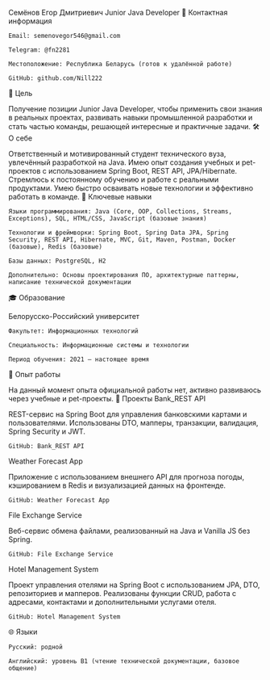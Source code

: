 Семёнов Егор Дмитриевич
Junior Java Developer
📧 Контактная информация

    Email: semenovegor546@gmail.com

    Telegram: @fn2281

    Местоположение: Республика Беларусь (готов к удалённой работе)

    GitHub: github.com/Nill222

🎯 Цель

Получение позиции Junior Java Developer, чтобы применить свои знания в реальных проектах, развивать навыки промышленной разработки и стать частью команды, решающей интересные и практичные задачи.
🛠️ О себе

Ответственный и мотивированный студент технического вуза, увлечённый разработкой на Java. Имею опыт создания учебных и pet-проектов с использованием Spring Boot, REST API, JPA/Hibernate. Стремлюсь к постоянному обучению и работе с реальными продуктами. Умею быстро осваивать новые технологии и эффективно работать в команде.
🚀 Ключевые навыки

    Языки программирования: Java (Core, OOP, Collections, Streams, Exceptions), SQL, HTML/CSS, JavaScript (базовые знания)

    Технологии и фреймворки: Spring Boot, Spring Data JPA, Spring Security, REST API, Hibernate, MVC, Git, Maven, Postman, Docker (базовые), Redis (базовые)

    Базы данных: PostgreSQL, H2

    Дополнительно: Основы проектирования ПО, архитектурные паттерны, написание технической документации

🎓 Образование

Белорусско-Российский университет

    Факультет: Информационных технологий

    Специальность: Информационные системы и технологии

    Период обучения: 2021 — настоящее время

💼 Опыт работы

На данный момент опыта официальной работы нет, активно развиваюсь через учебные и pet-проекты.
💼 Проекты
Bank_REST API

REST-сервис на Spring Boot для управления банковскими картами и пользователями. Использованы DTO, мапперы, транзакции, валидация, Spring Security и JWT.

    GitHub: Bank_REST API

Weather Forecast App

Приложение с использованием внешнего API для прогноза погоды, кэшированием в Redis и визуализацией данных на фронтенде.

    GitHub: Weather Forecast App

File Exchange Service

Веб-сервис обмена файлами, реализованный на Java и Vanilla JS без Spring.

    GitHub: File Exchange Service

Hotel Management System

Проект управления отелями на Spring Boot с использованием JPA, DTO, репозиториев и мапперов. Реализованы функции CRUD, работа с адресами, контактами и дополнительными услугами отеля.

    GitHub: Hotel Management System

🌐 Языки

    Русский: родной

    Английский: уровень B1 (чтение технической документации, базовое общение)
